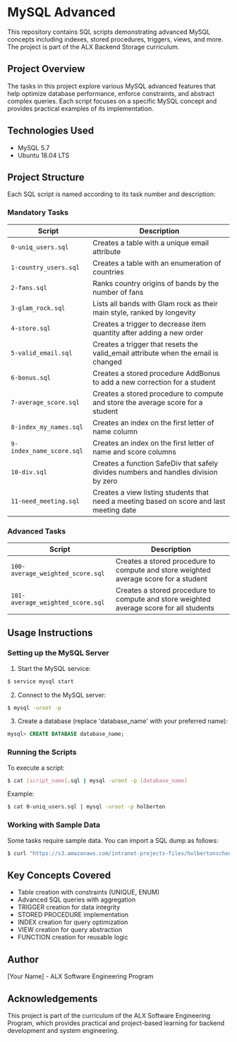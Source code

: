 # MySQL Advanced

This repository contains SQL scripts demonstrating advanced MySQL concepts including indexes, stored procedures, triggers, views, and more. The project is part of the ALX Backend Storage curriculum.

## Project Overview

The tasks in this project explore various MySQL advanced features that help optimize database performance, enforce constraints, and abstract complex queries. Each script focuses on a specific MySQL concept and provides practical examples of its implementation.

## Technologies Used
* MySQL 5.7
* Ubuntu 18.04 LTS

## Project Structure

Each SQL script is named according to its task number and description:

### Mandatory Tasks

| Script | Description |
|--------|-------------|
| `0-uniq_users.sql` | Creates a table with a unique email attribute |
| `1-country_users.sql` | Creates a table with an enumeration of countries |
| `2-fans.sql` | Ranks country origins of bands by the number of fans |
| `3-glam_rock.sql` | Lists all bands with Glam rock as their main style, ranked by longevity |
| `4-store.sql` | Creates a trigger to decrease item quantity after adding a new order |
| `5-valid_email.sql` | Creates a trigger that resets the valid_email attribute when the email is changed |
| `6-bonus.sql` | Creates a stored procedure AddBonus to add a new correction for a student |
| `7-average_score.sql` | Creates a stored procedure to compute and store the average score for a student |
| `8-index_my_names.sql` | Creates an index on the first letter of name column |
| `9-index_name_score.sql` | Creates an index on the first letter of name and score columns |
| `10-div.sql` | Creates a function SafeDiv that safely divides numbers and handles division by zero |
| `11-need_meeting.sql` | Creates a view listing students that need a meeting based on score and last meeting date |

### Advanced Tasks

| Script | Description |
|--------|-------------|
| `100-average_weighted_score.sql` | Creates a stored procedure to compute and store weighted average score for a student |
| `101-average_weighted_score.sql` | Creates a stored procedure to compute and store weighted average score for all students |

## Usage Instructions

### Setting up the MySQL Server

1. Start the MySQL service:
```bash
$ service mysql start
```

2. Connect to the MySQL server:
```bash
$ mysql -uroot -p
```

3. Create a database (replace 'database_name' with your preferred name):
```sql
mysql> CREATE DATABASE database_name;
```

### Running the Scripts

To execute a script:

```bash
$ cat [script_name].sql | mysql -uroot -p [database_name]
```

Example:
```bash
$ cat 0-uniq_users.sql | mysql -uroot -p holberton
```

### Working with Sample Data

Some tasks require sample data. You can import a SQL dump as follows:

```bash
$ curl "https://s3.amazonaws.com/intranet-projects-files/holbertonschool-higher-level_programming+/274/hbtn_0d_tvshows.sql" -s | mysql -uroot -p database_name
```

## Key Concepts Covered

* Table creation with constraints (UNIQUE, ENUM)
* Advanced SQL queries with aggregation
* TRIGGER creation for data integrity
* STORED PROCEDURE implementation
* INDEX creation for query optimization
* VIEW creation for query abstraction
* FUNCTION creation for reusable logic

## Author

[Your Name] - ALX Software Engineering Program

## Acknowledgements

This project is part of the curriculum of the ALX Software Engineering Program, which provides practical and project-based learning for backend development and system engineering.

